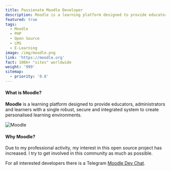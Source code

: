 ```yaml
---
title: Passionate Moodle Developer
description: Moodle is a learning platform designed to provide educators, administrators and learners with a single robust, secure and integrated system to create personalised learning environments.
featured: true
tags:
  - Moodle
  - PHP
  - Open Source
  - LMS
  - E-Learning
image: /img/moodle.png
link: 'https://moodle.org'
fact: 100k+ "sites" worldwide
weight: '999'
sitemap:
  - priority: '0.8'
---
```

#### What is Moodle?
**Moodle** is a learning platform designed to provide educators, administrators and learners with a single robust, secure and integrated system to create personalised learning environments. 

![Moodle](/img/moodle.png "Moodle")

#### Why Moodle?
Due to my professional activity, my interest in this open source project has increased. I try to get involved in this community as much as possible.

For all interested developers there is a Telegram [Moodle Dev Chat](https://telegram.me/moodledev).